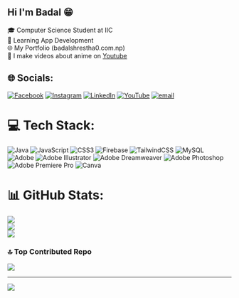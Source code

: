 ## Hi I'm Badal 😁

🎓 Computer Science Student at IIC<br/>
🌿 Learning App Development<br/>
🌐 My Portfolio (badalshrestha0.com.np)<br/>
🎥 I make videos about anime on [Youtube](https://www.youtube.com/@dranimo0)


## 🌐 Socials:
[![Facebook](https://img.shields.io/badge/Facebook-%231877F2.svg?logo=Facebook&logoColor=white)](https://facebook.com/badalshrestha0) [![Instagram](https://img.shields.io/badge/Instagram-%23E4405F.svg?logo=Instagram&logoColor=white)](https://instagram.com/cloudy0_00_0) [![LinkedIn](https://img.shields.io/badge/LinkedIn-%230077B5.svg?logo=linkedin&logoColor=white)](https://linkedin.com/in/badal-shrestha-760390348) [![YouTube](https://img.shields.io/badge/YouTube-%23FF0000.svg?logo=YouTube&logoColor=white)](https://youtube.com/@@dranimo0) [![email](https://img.shields.io/badge/Email-D14836?logo=gmail&logoColor=white)](mailto:shresthabadal324@gmail.com) 

# 💻 Tech Stack:
![Java](https://img.shields.io/badge/java-%23ED8B00.svg?style=for-the-badge&logo=openjdk&logoColor=white) ![JavaScript](https://img.shields.io/badge/javascript-%23323330.svg?style=for-the-badge&logo=javascript&logoColor=%23F7DF1E) ![CSS3](https://img.shields.io/badge/css3-%231572B6.svg?style=for-the-badge&logo=css3&logoColor=white) ![Firebase](https://img.shields.io/badge/firebase-%23039BE5.svg?style=for-the-badge&logo=firebase) ![TailwindCSS](https://img.shields.io/badge/tailwindcss-%2338B2AC.svg?style=for-the-badge&logo=tailwind-css&logoColor=white) ![MySQL](https://img.shields.io/badge/mysql-4479A1.svg?style=for-the-badge&logo=mysql&logoColor=white) ![Adobe](https://img.shields.io/badge/adobe-%23FF0000.svg?style=for-the-badge&logo=adobe&logoColor=white) ![Adobe Illustrator](https://img.shields.io/badge/adobe%20illustrator-%23FF9A00.svg?style=for-the-badge&logo=adobe%20illustrator&logoColor=white) ![Adobe Dreamweaver](https://img.shields.io/badge/Adobe%20Dreamweaver-FF61F6.svg?style=for-the-badge&logo=Adobe%20Dreamweaver&logoColor=white) ![Adobe Photoshop](https://img.shields.io/badge/adobe%20photoshop-%2331A8FF.svg?style=for-the-badge&logo=adobe%20photoshop&logoColor=white) ![Adobe Premiere Pro](https://img.shields.io/badge/Adobe%20Premiere%20Pro-9999FF.svg?style=for-the-badge&logo=Adobe%20Premiere%20Pro&logoColor=white) ![Canva](https://img.shields.io/badge/Canva-%2300C4CC.svg?style=for-the-badge&logo=Canva&logoColor=white)
# 📊 GitHub Stats:
![](https://github-readme-stats.vercel.app/api?username=BadalStha&theme=shadow_blue&hide_border=true&include_all_commits=true&count_private=true)<br/>
![](https://nirzak-streak-stats.vercel.app/?user=BadalStha&theme=shadow_blue&hide_border=true)<br/>
![](https://github-readme-stats.vercel.app/api/top-langs/?username=BadalStha&theme=shadow_blue&hide_border=true&include_all_commits=true&count_private=true&layout=compact)

### 🔝 Top Contributed Repo
![](https://github-contributor-stats.vercel.app/api?username=BadalStha&limit=5&theme=shadow_blue&combine_all_yearly_contributions=true)

---
[![](https://visitcount.itsvg.in/api?id=BadalStha&icon=0&color=1)](https://visitcount.itsvg.in)

<!-- Proudly created with GPRM ( https://gprm.itsvg.in ) -->
